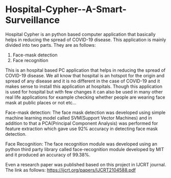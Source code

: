 # Hospital-Cypher--A-Smart-Surveillance
Hospital Cypher is an python based computer application that basically helps in reducing the spread of COVID-19 disease. This application is mainly divided into two parts. They are as follows:
1) Face-mask detection
2) Face recognition

This is an hospital based PC application that helps in reducing the spread of COVID-19 disease. We all know that hospital is an hotspot for the origin and spread of any disease and it is no different in the case of COVID-19 and it makes sense to install this application at hospitals. Though this application is used for hospital but with few changes it can also be used in many other real life applications for example checking whether people are wearing face mask at public places or not etc...

Face-mask detection:
The face mask detection was developed using simple machine learning model called SVM(Support Vector Machines) and in addition to that a PCA(Principal Component Analysis) was performed for feature extraction which gave use 92% accuracy in detecting face mask detection.

Face Recognition:
The face recognition module was developed using an python third party library called face-recognition module developed by MIT and it produced an accuracy of 99.38%.

Even a research paper was published based on this project in IJCRT journal. The link as follows:
https://ijcrt.org/papers/IJCRT2104588.pdf
